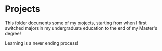 # Projects
This folder documents some of my projects, starting from when I first switched majors in my undergraduate education to the end of my Master's degree!

Learning is a never ending process!
